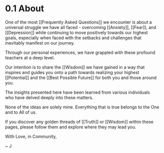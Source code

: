 # 0.1 About

One of the most [[Frequently Asked Questions]] we encounter is about a universal struggle we have all faced - overcoming [[Anxiety]], [[Fear]], and [[Depression]] while continuing to move positively towards our highest goals, especially when faced with the setbacks and challenges that inevitably manifest on our journey.

Through our personal experiences, we have grappled with these profound teachers at a deep level.

Our intention is to share the [[Wisdom]] we have gained in a way that inspires and guides you onto a path towards realizing your highest [[Potential]] and the [[Best Possible Future]] for both you and those around you.

The insights presented here have been learned from various individuals who have delved deeply into these matters.

None of the ideas are solely mine. Everything that is true belongs to the One and to All of us.

If you discover any golden threads of [[Truth]] or [[Wisdom]] within these pages, please follow them and explore where they may lead you.

With Love, in Community, 

~ J